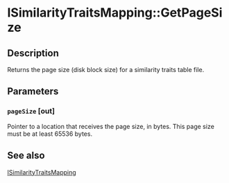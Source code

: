 # ISimilarityTraitsMapping::GetPageSize

## Description

Returns the page size (disk block size) for a similarity traits table file.

## Parameters

### `pageSize` [out]

Pointer to a location that receives the page size, in bytes. This page size must be at least 65536 bytes.

## See also

[ISimilarityTraitsMapping](https://learn.microsoft.com/previous-versions/windows/desktop/api/msrdc/nn-msrdc-isimilaritytraitsmapping)